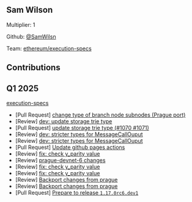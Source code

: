 ## Sam Wilson
Multiplier: 1

Github: [@SamWilsn](https://github.com/SamWilsn)

Team: [ethereum/execution-specs](https://github.com/ethereum/execution-specs)

## Contributions
## Q1 2025

[execution-specs](https://github.com/ethereum/execution-specs)
* [Pull Request] [change type of branch node subnodes (Prague port)](https://github.com/ethereum/execution-specs/pull/1095)
* [Review] [dev: update storage trie type](https://github.com/ethereum/execution-specs/pull/1071#pullrequestreview-2574069962)
* [Pull Request] [update storage trie type (#1070 #1071)](https://github.com/ethereum/execution-specs/pull/1096)
* [Review] [dev: stricter types for MessageCallOuput](https://github.com/ethereum/execution-specs/pull/1098#pullrequestreview-2576446794)
* [Review] [dev: stricter types for MessageCallOuput](https://github.com/ethereum/execution-specs/pull/1098#pullrequestreview-2584024939)
* [Pull Request] [Update github pages actions](https://github.com/ethereum/execution-specs/pull/1101)
* [Review] [fix: check y_parity value](https://github.com/ethereum/execution-specs/pull/1107#pullrequestreview-2593229580)
* [Review] [prague-devnet-6 changes](https://github.com/ethereum/execution-specs/pull/1111#pullrequestreview-2599494214)
* [Review] [fix: check y_parity value](https://github.com/ethereum/execution-specs/pull/1107#pullrequestreview-2603996909)
* [Review] [fix: check y_parity value](https://github.com/ethereum/execution-specs/pull/1107#pullrequestreview-2606684634)
* [Review] [Backport changes from prague](https://github.com/ethereum/execution-specs/pull/1113#pullrequestreview-2606838532)
* [Review] [Backport changes from prague](https://github.com/ethereum/execution-specs/pull/1113#pullrequestreview-2609033691)
* [Pull Request] [Prepare to release `1.17.0rc6.dev1`](https://github.com/ethereum/execution-specs/pull/1121)
